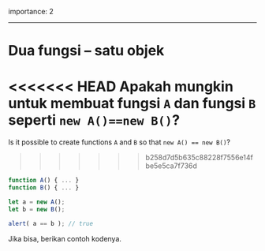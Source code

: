 importance: 2

---

# Dua fungsi – satu objek

<<<<<<< HEAD
Apakah mungkin untuk membuat fungsi `A` dan fungsi `B` seperti `new A()==new B()`?
=======
Is it possible to create functions `A` and `B` so that `new A() == new B()`?
>>>>>>> b258d7d5b635c88228f7556e14fbe5e5ca7f736d

```js no-beautify
function A() { ... }
function B() { ... }

let a = new A();
let b = new B();

alert( a == b ); // true
```

Jika bisa, berikan contoh kodenya.
